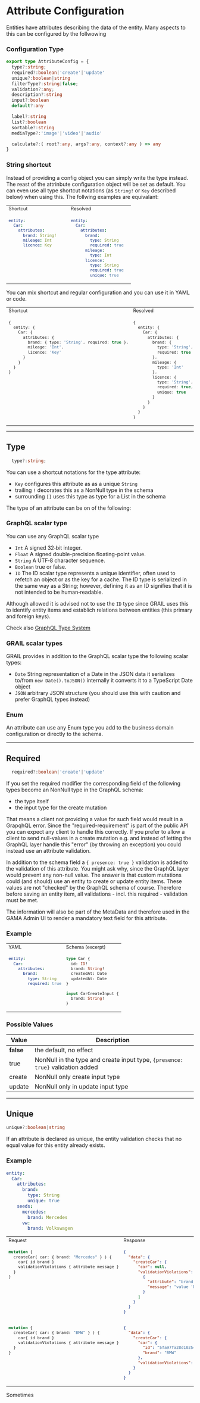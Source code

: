 # Attribute Configuration

Entities have attributes describing the data of the entity. Many aspects to this can be configured by the follwowing 

### Configuration Type

```typescript
export type AttributeConfig = {
  type?:string;
  required?:boolean|'create'|'update'
  unique?:boolean|string
  filterType?:string|false;
  validation?:any;
  description?:string
  input?:boolean
  default?:any

  label?:string
  list?:boolean
  sortable?:string
  mediaType?:'image'|'video'|'audio'

  calculate?:( root?:any, args?:any, context?:any ) => any
}
```

### String shortcut

Instead of providing a config object you can simply write the type instead. The reast of the attrinbute configuration 
object will be set as default. You can even use all type shortcut notations (as `String!` or `Key` described below) 
when using this. The follwing examples are equivalant:

<table width="100%" style="font-size: 0.9em">
<tr valign="top">
<td width="50%">
  Shortcut
</td>
<td width="50%">
  Resolved
</td>
</tr>
<tr valign="top">
<td width="50%">

```yaml
entity:
  Car: 
    attributes:
      brand: String!
      mileage: Int
      licence: Key
```

</td>
<td width="50%">

```yaml
entity:
  Car: 
    attributes:
      brand: 
        type: String
        required: true
      mileage: 
        type: Int
      licence: 
        type: String
        required: true
        unique: true    
```

</td>
</tr>
</table>

You can mix shortcut and regular configuration and you can use it in YAML or code.

<table width="100%" style="font-size: 0.9em">
<tr valign="top">
<td width="50%">
  Shortcut
</td>
<td width="50%">
  Resolved
</td>
</tr>
<tr valign="top">
<td width="50%">

```typescript
{
  entity: {
    Car: {
      attributes: {
        brand: { type: 'String', required: true },
        mileage: 'Int',
        licence: 'Key'
      }
    }
  }
}
```

</td>
<td width="50%">

```typescript
{
  entity: {
    Car: {
      attributes: {        
        brand: { 
          type: 'String', 
          required: true 
        },
        mileage: { 
          type: 'Int' 
        },
        licence: { 
          type: 'String', 
          required: true, 
          unique: true 
        }        
      }
    }
  }
}
```

</td>
</tr>
</table>

---
## Type

```typescript
  type?:string;
```

You can use a shortcut notations for the type attribute:

  * `Key` configures this attribute as as a unique `String`
  * trailing `!` decorates this as a NonNull type in the schema
  * surrounding `[]` uses this type as type for a List in the schema

The type of an attribute can be on of the following:

### GraphQL scalar type

You can use any GraphQL scalar type

  - `Int`  A signed 32‐bit integer.
  - `Float`  A signed double-precision floating-point value.
  - `String` A UTF‐8 character sequence.
  - `Boolean` true or false.
  - `ID` The ID scalar type represents a unique identifier, often used to refetch an object or as the key for a cache. The ID type is serialized in the same way as a String; however, defining it as an ID signifies that it is not intended to be human‐readable.

Although allowed it is advised not to use the `ID` type since GRAIL uses this to identify entity items and establich
relations between entities (this primary and foreign keys).

Check also [GraphQL Type System](https://graphql.org/learn/schema/#type-system)

### GRAIL scalar types

GRAIL provides in addition to the GraphQL scalar type the following scalar types:

  - `Date` String representation of a Date in the JSON data it serializes to/from `new Date().toJSON()` internally it
           converts it to a TypeScript Date object
  - `JSON` arbitrary JSON structure (you should use this with caution and prefer GraphQL types instead) 

### Enum

An attribute can use any Enum type you add to the business domain configuration or directly to the schema.

---
## Required

```typescript
  required?:boolean|'create'|'update'
```

If you set the required modifier the corresponding field of the following types become an NonNull type in the 
GraphQL schema: 

* the type itself
* the input type for the create mutation

That means a client not providing a value for such field would result in a GrapqhQL error. 
Since the "required-requirement" is part of the public API you can expect any client to handle this correctly. 
If you prefer to allow a client to send null-values in a create mutation e.g. and instead of letting the GraphQL 
layer handle this "error" (by throwing an exception) you could instead use an attribute validation.

In addition to the schema field a `{ presence: true }` validation is added to the validation of this attribute. 
You might ask why, since the GraphQL layer would prevent any non-null value. The answer is that custom mutations
could (and should) use an entity to create or update entity items. These values are not "checked" by the 
GraphQL schema of course. Therefore before saving an entity item, all validations - incl. this required - validation
must be met.

The information will also be part of the MetaData and therefore used in the GAMA Admin UI to render a mandatory
text field for this attribute.

### Example

<table width="100%" style="font-size: 0.9em">
<tr valign="top">
<td width="50%">
  YAML
</td>
<td width="50%">
  Schema (excerpt)
</td>
</tr>
<tr valign="top">
<td width="50%">

```yaml
entity:
  Car: 
    attributes:
      brand: 
        type: String
        required: true
```

</td>
<td width="50%">

```graphql
type Car {
  id: ID!
  brand: String!
  createdAt: Date
  updatedAt: Date
}

input CarCreateInput {
  brand: String!
}
```

</td>
</tr>
</table>

### Possible Values

| Value               | Description                                                                    |
| ------------------- | ------------------------------------------------------------------------------ |
| **false**           | the default, no effect                                                         |
| true                | NonNull in the type and create input type, `{presence: true}` validation added |
| create              | NonNull only create input type                                                 |
| update              | NonNull only in update input type                                              | 


---
## Unique

```typescript
unique?:boolean|string
```

If an attribute is declared as unique, the entity validation checks that no equal value for this entity already
exists.

### Example

```yaml
entity:
  Car: 
    attributes:
      brand: 
        type: String
        unique: true
    seeds:
      mercedes: 
        brand: Mercedes
      vw: 
        brand: Volkswagen
```

<table width="100%" style="font-size: 0.9em">
<tr valign="top">
<td width="50%"> Request </td> <td width="50%"> Response </td>
</tr>
<tr valign="top"><td>

```graphql
mutation {
  createCar( car: { brand: "Mercedes" } ) {
    car{ id brand }
    validationViolations { attribute message }
  }
}
```

</td><td>

```json
{
  "data": {
    "createCar": {
      "car": null,
      "validationViolations": [
        {
          "attribute": "brand",
          "message": "value 'Mercedes' must be unique"
        }
      ]
    }
  }
}
````

</td></tr>
<tr valign="top"><td>

```graphql
mutation {
  createCar( car: { brand: "BMW" } ) {
    car{ id brand }
    validationViolations { attribute message }
  }
}
```

</td><td>

```json
{
  "data": {
    "createCar": {
      "car": {
        "id": "5fa97fa28d1025c90137bc01",
        "brand": "BMW"
      },
      "validationViolations": []
    }
  }
}
````

</td></tr>
</table>

Sometimes 
